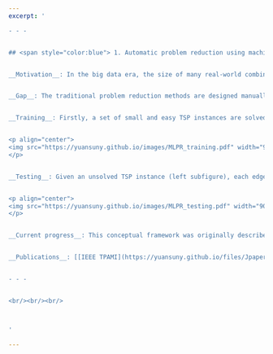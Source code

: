 ```yaml
---
excerpt: '

- - - 


## <span style="color:blue"> 1. Automatic problem reduction using machine learning </span>


__Motivation__: In the big data era, the size of many real-world combinatorial optimisation problems has increased significantly over the years, making the problems very hard to solve. This project aims to develop innovative problem reduction methods using machine learning to reduce the size of large-scale optimisation problems so that the reduced problems can be solved by existing optimisation algorithms. 


__Gap__: The traditional problem reduction methods are designed manually, relying on the intuition or insights of an expert. In contrast, we will develop innovative machine learning models to automate the process of problem reduction, alleviating the requirement of domain knowledge. The underlying mechanism of the proposed method is illustrated in the context of Travelling Salesman Problem (TSP) as follows. 


__Training__: Firstly, a set of small and easy TSP instances are solved to optimality, with the optimal routes highlighted in yellow in the corresponding graph (left subfigure). Features (e.g. edge weight) are then extracted to characterise each edge in the graphs, and edges are mapped to the feature space as training examples (middle subfigure). Finally, classification algorithms can be used to learn a decision boundary in the feature space to well separate edges that are part of the optimal routes from those which are not (right subfigure). 


<p align="center">
<img src="https://yuansuny.github.io/images/MLPR_training.pdf" width="900" height="180"> 
</p>


__Testing__: Given an unsolved TSP instance (left subfigure), each edge in the corresponding graph is first mapped to a point in the feature space (middle subfigure). Based on the location of the points with respect to the optimal decision boundary, the edges that are not expected to be part of the optimal route can be predicted and removed from the corresponding graph (right subfigure). 


<p align="center">
<img src="https://yuansuny.github.io/images/MLPR_testing.pdf" width="900" height="180"> 
</p>


__Current progress__: This conceptual framework was originally described in our recent IEEE TPAMI paper. As a proof of concept, we have shown that this framework works well on two problems. As this is a largely unexplored research area, we see great potential in this hybrid technique and a lot of opportunities for future work. 


__Publications__: [[IEEE TPAMI](https://yuansuny.github.io/files/Jpaper_MLPR.pdf), [OR Spectrum](https://arxiv.org/pdf/2005.05847.pdf)] 


- - - 


<br/><br/><br/>



'

---
```

